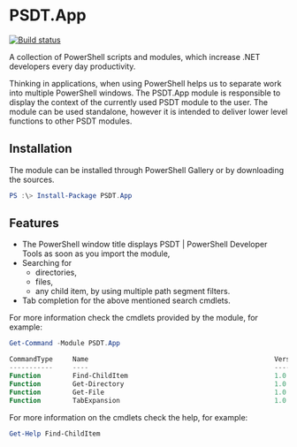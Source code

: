 # PSDT.App

[![Build status](https://ci.appveyor.com/api/projects/status/ey9k361d8x3038qo/branch/master?svg=true&passingText=Build%20Passing&failingText=Build%20Failing&pendingText=Build%20Pending)](https://ci.appveyor.com/project/codecraftteam/PSDT-App)

A collection of PowerShell scripts and modules, which increase .NET developers every day productivity.

Thinking in applications, when using PowerShell helps us to separate work into multiple PowerShell windows. The PSDT.App module is responsible to display the context of the currently used PSDT module to the user. The module can be used standalone, however it is intended to deliver lower level functions to other PSDT modules.

## Installation

The module can be installed through PowerShell Gallery or by downloading the sources.

```powershell
PS :\> Install-Package PSDT.App
```

## Features

- The PowerShell window title displays PSDT | PowerShell Developer Tools as soon as you import the module,
- Searching for
  - directories,
  - files,
  - any child item,
    by using multiple path segment filters.
- Tab completion for the above mentioned search cmdlets.

For more information check the cmdlets provided by the module, for example:

```powershell
Get-Command -Module PSDT.App

CommandType     Name                                               Version    Source
-----------     ----                                               -------    ------
Function        Find-ChildItem                                     1.0.0.0    PSDT.App
Function        Get-Directory                                      1.0.0.0    PSDT.App
Function        Get-File                                           1.0.0.0    PSDT.App
Function        TabExpansion                                       1.0.0.0    PSDT.App
```

For more information on the cmdlets check the help, for example:

```powershell
Get-Help Find-ChildItem
```